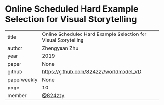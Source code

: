 # Online Scheduled Hard Example Selection for Visual Storytelling

|  |  |
| :--- | :--- |
| title | Online Scheduled Hard Example Selection for Visual Storytelling |
| author | Zhengyuan Zhu |
| year | 2019 |
| paper | None |
| github |  https://github.com/824zzy/worldmodel_VD |
| paperweekly | None |
| page | 10 |
| member | [@824zzy](https://github.com/824zzy) |
